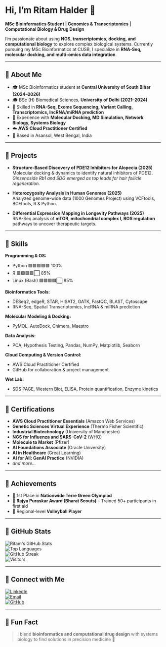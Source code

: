 # Hi, I’m Ritam Halder 👋

**MSc Bioinformatics Student | Genomics & Transcriptomics | Computational Biology & Drug Design**

I’m passionate about using **NGS, transcriptomics, docking, and computational biology** to explore complex biological systems. Currently pursuing my MSc Bioinformatics at CUSB, I specialize in **RNA-Seq, molecular docking, and multi-omics data integration**.

---

## 🔹 About Me

- 🎓 MSc Bioinformatics student at **Central University of South Bihar (2024–2026)**  
- 🎓 BSc (H) Biomedical Sciences, **University of Delhi (2021–2024)**  
- 🧬 Skilled in **RNA-Seq, Exome Sequencing, Variant Calling, Transcriptomics, lncRNA/miRNA prediction**  
- 🧪 Experience with **Molecular Docking, MD Simulation, Network Biology, Systems Biology**  
- ☁️ **AWS Cloud Practitioner Certified**  
- 📍 Based in Asansol, West Bengal, India  

---

## 🔹 Projects

- **Structure-Based Discovery of PDE12 Inhibitors for Alopecia (2025)**  
  Molecular docking & dynamics to identify natural inhibitors of PDE12.  
  *Ginsenoside Rb1 and SDG emerged as top leads for hair follicle regeneration.*  

- **Heterozygosity Analysis in Human Genomes (2025)**  
  Analyzed genome-wide data (1000 Genomes Project) using VCFtools, BCFtools, R & Python.  

- **Differential Expression Mapping in Longevity Pathways (2025)**  
  RNA-Seq analysis of **mTOR, mitochondrial complex I, ROS regulation** pathways to uncover therapeutic targets.  

---

## 🔹 Skills

**Programming & OS:**  
- Python 🟩🟩🟩🟩🟩 100%  
- R 🟩🟩🟩🟩⬜ 85%  
- Linux (Bash) 🟩🟩🟩🟩⬜ 85%  

**Bioinformatics Tools:**  
- DESeq2, edgeR, STAR, HISAT2, GATK, FastQC, BLAST, Cytoscape  
- RNA-Seq, Spatial Transcriptomics, lncRNA & miRNA prediction  

**Molecular Modeling & Docking:**  
- PyMOL, AutoDock, Chimera, Maestro  

**Data Analysis:**  
- PCA, Hypothesis Testing, Pandas, NumPy, Matplotlib, Seaborn  

**Cloud Computing & Version Control:**  
- AWS Cloud Practitioner Certified  
- GitHub for collaboration & project management  

**Wet Lab:**  
- SDS PAGE, Western Blot, ELISA, Protein quantification, Enzyme kinetics  

---

## 🔹 Certifications

- **AWS Cloud Practitioner Essentials** (Amazon Web Services)  
- **Genetic Sciences Virtual Experience** (Thermo Fisher Scientific)  
- **Industrial Biotechnology** (University of Manchester)  
- **NGS for Influenza and SARS-CoV-2** (WHO)  
- **Molecule to Market** (Pfizer)  
- **AI Foundations Associate** (Oracle University)  
- **AI in Healthcare** (Great Learning)  
- **AI for All: GenAI Practice** (NVIDIA)  
- *and more…*  

---

## 🔹 Achievements

- 🥇 1st Place in **Nationwide Terre Green Olympiad**  
- 🏅 **Rajya Puraskar Award (Bharat Scouts)** – Trained 50+ participants in first aid  
- 🏐 Regional-level **Volleyball Player**  

---

## 🔹 GitHub Stats

![Ritam's GitHub Stats](https://github-readme-stats.vercel.app/api?username=Ritam1504&show_icons=true&theme=radical)  
![Top Languages](https://github-readme-stats.vercel.app/api/top-langs/?username=Ritam1504&hide=html,css&theme=radical)  
![GitHub Streak](https://github-readme-streak-stats.herokuapp.com/?user=Ritam1504&theme=radical)  
![Visitors](https://komarev.com/ghpvc/?username=Ritam1504&style=for-the-badge&color=blue)  

---

## 🔹 Connect with Me

[![LinkedIn](https://img.shields.io/badge/LinkedIn-RitamHalder-blue?style=for-the-badge&logo=linkedin)](https://linkedin.com/in/ritam-halder-jnv-du)  
[![Email](https://img.shields.io/badge/Email-ritamhalder2002@gmail.com-red?style=for-the-badge&logo=gmail)](mailto:ritamhalder2002@gmail.com)  
[![GitHub](https://img.shields.io/badge/GitHub-Ritam1504-black?style=for-the-badge&logo=github)](https://github.com/Ritam1504)  

---

## 🔹 Fun Fact

> I blend **bioinformatics and computational drug design** with systems biology to find solutions in precision medicine 🚀
